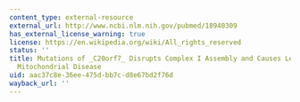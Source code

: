 ```yaml
---
content_type: external-resource
external_url: http://www.ncbi.nlm.nih.gov/pubmed/18940309
has_external_license_warning: true
license: https://en.wikipedia.org/wiki/All_rights_reserved
status: ''
title: Mutations of _C20orf7_ Disrupts Complex I Assembly and Causes Lethal Neonatal
  Mitochondrial Disease
uid: aac37c8e-36ee-475d-bb7c-d8e67bd2f76d
wayback_url: ''
---
```

